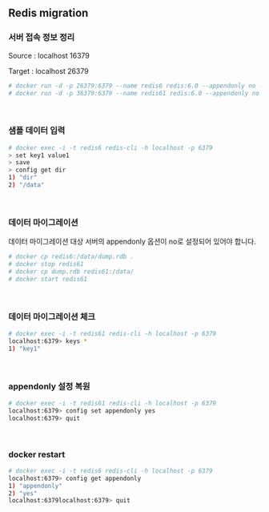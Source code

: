 ## Redis migration

### 서버 접속 정보 정리

Source : localhost 16379

Target : localhost 26379

```sh
# docker run -d -p 26379:6379 --name redis6 redis:6.0 --appendonly no --port 6379
# docker run -d -p 36379:6379 --name redis61 redis:6.0 --appendonly no --port 6379
```

<br/>

### 샘플 데이터 입력

```sh
# docker exec -i -t redis6 redis-cli -h localhost -p 6379 
> set key1 value1
> save
> config get dir
1) "dir"
2) "/data"
```

<br/>

### 데이터 마이그레이션

데이터 마이그레이션 대상 서버의 appendonly 옵션이 no로 설정되어 있어야 합니다.

```sh
# docker cp redis6:/data/dump.rdb .
# docker stop redis61
# docker cp dump.rdb redis61:/data/
# docker start redis61
```

<br/>

### 데이터 마이그레이션 체크

```sh
# docker exec -i -t redis61 redis-cli -h localhost -p 6379 
localhost:6379> keys *
1) "key1"
```

<br/>

### appendonly 설정 복원

```sh
# docker exec -i -t redis61 redis-cli -h localhost -p 6379 
localhost:6379> config set appendonly yes
localhost:6379> quit
```

<br/>

### docker restart

```sh
# docker exec -i -t redis6 redis-cli -h localhost -p 6379            
localhost:6379> config get appendonly
1) "appendonly"
2) "yes"
localhost:6379localhost:6379> quit                                                              
```



